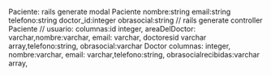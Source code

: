 Paciente:
rails generate modal Paciente nombre:string email:string telefono:string doctor_id:integer obrasocial:string //
rails generate controller Paciente //
usuario:
columnas:id integer, areaDelDoctor: varchar,nombre:varchar, email: varchar, doctoresid varchar array,telefono:string, obrasocial:varchar
Doctor
columnas:  integer, nombre:varchar, email: varchar,telefono:string, obrasocialrecibidas:varchar array,